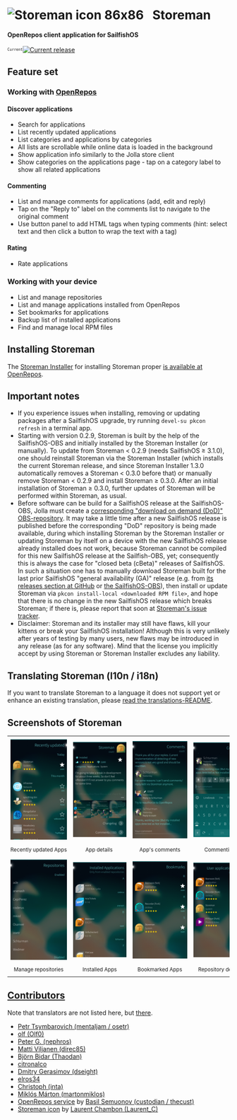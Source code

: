 # ![Storeman icon 86x86](./icons/86x86/harbour-storeman.png?raw=true) &nbsp; **Storeman**
**OpenRepos client application for SailfishOS**

<sup><sub>`Current`</sub></sup>[![Current release](https://img.shields.io/github/release/storeman-developers/harbour-storeman.svg)](https://github.com/storeman-developers/harbour-storeman/releases)

## Feature set

### Working with [OpenRepos](https://openrepos.net/)
#### Discover applications
- Search for applications
- List recently updated applications
- List categories and applications by categories
- All lists are scrollable while online data is loaded in the background
- Show application info similarly to the Jolla store client
- Show categories on the applications page - tap on a category label to show all related applications
#### Commenting
- List and manage comments for applications (add, edit and reply)
- Tap on the "Reply to" label on the comments list to navigate to the original comment
- Use button panel to add HTML tags when typing comments (hint: select text and then click a button to wrap the text with a tag)
#### Rating
- Rate applications

### Working with your device
- List and manage repositories
- List and manage applications installed from OpenRepos
- Set bookmarks for applications
- Backup list of installed applications
- Find and manage local RPM files

## Installing Storeman

The [Storeman Installer](https://github.com/storeman-developers/harbour-storeman-installer#readme) for installing Storeman proper [is available at OpenRepos](https://openrepos.net/content/olf/storeman-installer).

## Important notes

* If you experience issues when installing, removing or updating packages after a SailfishOS upgrade, try running `devel-su pkcon refresh` in a terminal app.
* Starting with version 0.2.9, Storeman is built by the help of the SailfishOS-OBS and initially installed by the Storeman Installer (or manually).  To update from Storeman < 0.2.9 (needs SailfishOS ≥ 3.1.0), one should reinstall Storeman via the Storeman Installer (which installs the current Storeman release, and since Storeman Installer 1.3.0 automatically removes a Storeman < 0.3.0 before that) or manually remove Storeman < 0.2.9 and install Storeman ≥ 0.3.0.  After an initial installation of Storeman ≥ 0.3.0, further updates of Storeman will be performed within Storeman, as usual.
* Before software can be build for a SailfishOS release at the SailfishOS-OBS, Jolla must create a [corresponding "download on demand (DoD)" OBS-repository](https://build.sailfishos.org/project/subprojects/sailfishos).  It may take a little time after a new SailfishOS release is published before the corresponding "DoD" repository is being made available, during which installing Storeman by the Storeman Installer or updating Storeman by itself on a device with the new SailfishOS release already installed does not work, because Storeman cannot be compiled for this new SailfishOS release at the Sailfish-OBS, yet; consequently this is always the case for "closed beta (cBeta)" releases of SailfishOS.  In such a situation one has to manually download Storeman built for the last prior SailfishOS "general availability (GA)" release (e.g. from [its releases section at GitHub](https://github.com/storeman-developers/harbour-storeman/releases) or [the SailfishOS-OBS](https://build.sailfishos.org/project/show/home:olf:harbour-storeman)), then install or update Storeman via `pkcon install-local <downloaded RPM file>`, and hope that there is no change in the new SailfishOS release which breaks Storeman; if there is, please report that soon at [Storeman's issue tracker](https://github.com/storeman-developers/harbour-storeman/issues).
* Disclaimer: Storeman and its installer may still have flaws, kill your kittens or break your SailfishOS installation!  Although this is very unlikely after years of testing by many users, new flaws may be introduced in any release (as for any software).  Mind that the license you implicitly accept by using Storeman or Storeman Installer excludes any liability.

## Translating Storeman (l10n / i18n)

If you want to translate Storeman to a language it does not support yet or enhance an existing translation, please [read the translations-README](./translations#readme).

## Screenshots of Storeman

|       |       |       |       |
| :---: | :---: | :---: | :---: |
|       |       |       |       |
| ![RecentAppsPage](./.xdata/screenshots/screenshot-screenshot-storeman-01.png?raw=true) | ![AppPage](./.xdata/screenshots/screenshot-screenshot-storeman-02.png?raw=true) | ![CommentsPage](./.xdata/screenshots/screenshot-screenshot-storeman-03.png?raw=true) | ![Commenting](./.xdata/screenshots/screenshot-screenshot-storeman-04.png?raw=true) |
| <sub>Recently&nbsp;updated&nbsp;Apps</sub> | <sub>&nbsp;&nbsp;&nbsp;&nbsp;&nbsp;&nbsp;&nbsp;&nbsp;&nbsp;App&nbsp;details&nbsp;&nbsp;&nbsp;&nbsp;&nbsp;&nbsp;&nbsp;&nbsp;&nbsp;&nbsp;</sub> | <sub>&nbsp;&nbsp;&nbsp;&nbsp;&nbsp;App's&nbsp;comments&nbsp;&nbsp;&nbsp;&nbsp;&nbsp;</sub> | <sub>&nbsp;&nbsp;&nbsp;&nbsp;&nbsp;&nbsp;&nbsp;&nbsp;Commenting&nbsp;&nbsp;&nbsp;&nbsp;&nbsp;&nbsp;&nbsp;&nbsp;</sub> |
|       |       |       |       |
|       |       |       |       |
| ![RepositoriesPage](./.xdata/screenshots/screenshot-screenshot-storeman-06.png?raw=true) | ![InstalledAppsPage](./.xdata/screenshots/screenshot-screenshot-storeman-07.png?raw=true) | ![BookmarksPage](./.xdata/screenshots/screenshot-screenshot-storeman-08.png?raw=true) | ![RepositoryPage](./.xdata/screenshots/screenshot-screenshot-storeman-09.png?raw=true) |
| <sub>Manage repositories</sub> | <sub>Installed Apps</sub> | <sub>Bookmarked Apps</sub> | <sub>Repository details</sub> |
|       |       |       |       |

## [Contributors](https://github.com/storeman-developers/harbour-storeman/graphs/contributors)
Note that translators are not listed here, but [there](https://github.com/storeman-developers/harbour-storeman/blob/master/qml/models/TranslatorsModel.qml).
- [Petr Tsymbarovich (mentaljam / osetr)](https://github.com/mentaljam)
- [olf (Olf0)](https://github.com/Olf0)
- [Peter G. (nephros)](https://github.com/nephros)
- [Matti Viljanen (direc85)](https://github.com/direc85)
- [Björn Bidar (Thaodan)](https://github.com/Thaodan)
- [citronalco](https://github.com/citronalco)
- [Dmitry Gerasimov (dseight)](https://github.com/dseight)
- [elros34](https://github.com/elros34)
- [Christoph (inta)](https://github.com/inta)
- [Miklós Márton (martonmiklos)](https://github.com/martonmiklos)
- [OpenRepos service](https://openrepos.net/content/basil/about-openrepos) by [Basil Semuonov (custodian / thecust)](https://github.com/custodian)
- [Storeman icon](./icons/harbour-storeman.svg) by [Laurent Chambon (Laurent_C)](https://mastodon.social/@Laurent_C)
